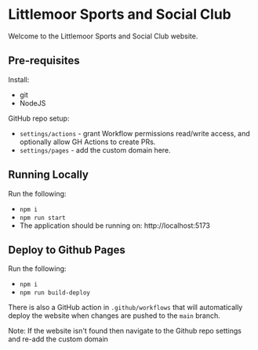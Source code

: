 # Littlemoor Sports and Social Club

Welcome to the Littlemoor Sports and Social Club website.

## Pre-requisites

Install:

-   git
-   NodeJS

GitHub repo setup:

-   `settings/actions` - grant Workflow permissions read/write access, and optionally allow GH Actions to create PRs.
-   `settings/pages` - add the custom domain here.

## Running Locally

Run the following:

-   `npm i`
-   `npm run start`
-   The application should be running on: http://localhost:5173

## Deploy to Github Pages

Run the following:

-   `npm i`
-   `npm run build-deploy`

There is also a GitHub action in `.github/workflows` that will automatically deploy the website when changes are pushed to the `main` branch.

Note: If the website isn't found then navigate to the Github repo settings and re-add the custom domain
